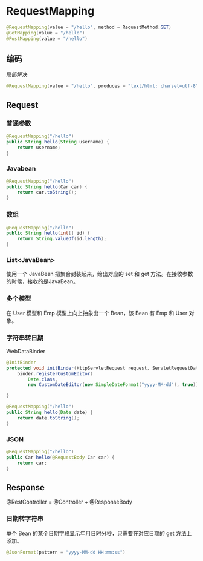 # RequestMapping

```java
@RequestMapping(value = "/hello", method = RequestMethod.GET)
@GetMapping(value = "/hello")
@PostMapping(value = "/hello")
```

## 编码

局部解决

```java
@RequestMapping(value = "/hello", produces = "text/html; charset=utf-8")
```

## Request

### 普通参数

```java
@RequestMapping("/hello")
public String hello(String username) {
    return username;
}
```

### Javabean

```java
@RequestMapping("/hello")
public String hello(Car car) {
    return car.toString();
}
```

### 数组

```java
@RequestMapping("/hello")
public String hello(int[] id) {
    return String.valueOf(id.length);
}
```

### List\<JavaBean>

使用一个 JavaBean 把集合封装起来，给出对应的 set 和 get 方法。在接收参数的时候，接收的是JavaBean。

### 多个模型

在 User 模型和 Emp 模型上向上抽象出一个 Bean，该 Bean 有 Emp 和 User 对象。

### 字符串转日期

WebDataBinder

```java
@InitBinder
protected void initBinder(HttpServletRequest request, ServletRequestDataBinder binder) {
    binder.registerCustomEditor(
        Date.class,
        new CustomDateEditor(new SimpleDateFormat("yyyy-MM-dd"), true));

}

@RequestMapping("/hello")
public String hello(Date date) {
    return date.toString();
}
```

### JSON

```java
@RequestMapping("/hello")
public Car hello(@RequestBody Car car) {
    return car;
}
```

## Response

@RestController = @Controller + @ResponseBody

### 日期转字符串

单个 Bean 的某个日期字段显示年月日时分秒，只需要在对应日期的 get 方法上添加。

```java
@JsonFormat(pattern = "yyyy-MM-dd HH:mm:ss")
```

